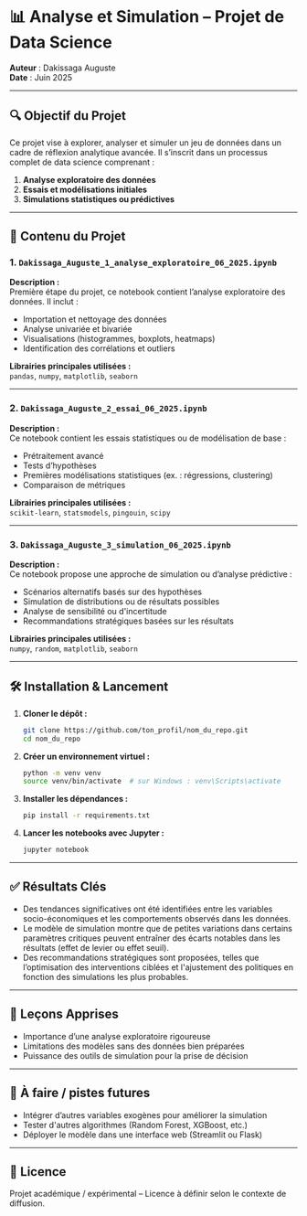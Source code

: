 # 📊 Analyse et Simulation – Projet de Data Science

**Auteur** : Dakissaga Auguste  
**Date** : Juin 2025

---

## 🔍 Objectif du Projet

Ce projet vise à explorer, analyser et simuler un jeu de données dans un cadre de réflexion analytique avancée. Il s’inscrit dans un processus complet de data science comprenant :

1. **Analyse exploratoire des données**  
2. **Essais et modélisations initiales**  
3. **Simulations statistiques ou prédictives**

---

## 📁 Contenu du Projet

### 1. `Dakissaga_Auguste_1_analyse_exploratoire_06_2025.ipynb`  
**Description :**  
Première étape du projet, ce notebook contient l’analyse exploratoire des données. Il inclut :

- Importation et nettoyage des données  
- Analyse univariée et bivariée  
- Visualisations (histogrammes, boxplots, heatmaps)  
- Identification des corrélations et outliers

**Librairies principales utilisées :**  
`pandas`, `numpy`, `matplotlib`, `seaborn`

---

### 2. `Dakissaga_Auguste_2_essai_06_2025.ipynb`  
**Description :**  
Ce notebook contient les essais statistiques ou de modélisation de base :

- Prétraitement avancé
- Tests d’hypothèses
- Premières modélisations statistiques (ex. : régressions, clustering)
- Comparaison de métriques

**Librairies principales utilisées :**  
`scikit-learn`, `statsmodels`, `pingouin`, `scipy`

---

### 3. `Dakissaga_Auguste_3_simulation_06_2025.ipynb`  
**Description :**  
Ce notebook propose une approche de simulation ou d’analyse prédictive :

- Scénarios alternatifs basés sur des hypothèses
- Simulation de distributions ou de résultats possibles
- Analyse de sensibilité ou d'incertitude
- Recommandations stratégiques basées sur les résultats

**Librairies principales utilisées :**  
`numpy`, `random`, `matplotlib`, `seaborn`

---

## 🛠️ Installation & Lancement

1. **Cloner le dépôt :**
   ```bash
   git clone https://github.com/ton_profil/nom_du_repo.git
   cd nom_du_repo
   ```

2. **Créer un environnement virtuel :**
   ```bash
   python -m venv venv
   source venv/bin/activate  # sur Windows : venv\Scripts\activate
   ```

3. **Installer les dépendances :**
   ```bash
   pip install -r requirements.txt
   ```

4. **Lancer les notebooks avec Jupyter :**
   ```bash
   jupyter notebook
   ```

---

## ✅ Résultats Clés

- Des tendances significatives ont été identifiées entre les variables socio-économiques et les comportements observés dans les données.
- Le modèle de simulation montre que de petites variations dans certains paramètres critiques peuvent entraîner des écarts notables dans les résultats (effet de levier ou effet seuil).
- Des recommandations stratégiques sont proposées, telles que l’optimisation des interventions ciblées et l'ajustement des politiques en fonction des simulations les plus probables.

---

## 🧠 Leçons Apprises

- Importance d’une analyse exploratoire rigoureuse
- Limitations des modèles sans des données bien préparées
- Puissance des outils de simulation pour la prise de décision

---

## 📌 À faire / pistes futures

- Intégrer d’autres variables exogènes pour améliorer la simulation
- Tester d'autres algorithmes (Random Forest, XGBoost, etc.)
- Déployer le modèle dans une interface web (Streamlit ou Flask)

---

## 📝 Licence

Projet académique / expérimental – Licence à définir selon le contexte de diffusion.
